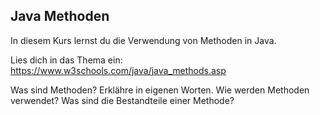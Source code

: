 ## Java Methoden

In diesem Kurs lernst du die Verwendung von Methoden in Java.

Lies dich in das Thema ein:
https://www.w3schools.com/java/java_methods.asp

Was sind Methoden? Erklähre in eigenen Worten.
Wie werden Methoden verwendet?
Was sind die Bestandteile einer Methode?
